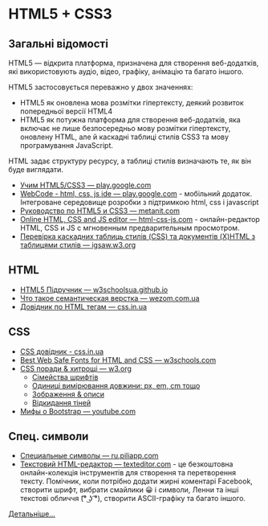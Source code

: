 # HTML5 + CSS3

## Загальні відомості

HTML5 — відкрита платформа, призначена для створення веб-додатків, які використовують аудіо, відео, графіку, анімацію та багато іншого.

HTML5 застосовується переважно у двох значеннях:

- HTML5 як оновлена мова розмітки гіпертексту, деякий розвиток попередньої версії HTML4
- HTML5 як потужна платформа для створення веб-додатків, яка включає не лише безпосередньо мову розмітки гіпертексту, оновлену HTML, але й каскадні таблиці стилів CSS3 та мову програмування JavaScript.

HTML задає структуру ресурсу, а таблиці стилів визначають те, як він буде виглядати.

- [Учим HTML5/CSS3 — play.google.com](https://play.google.com/store/apps/details?id=tj.itideas.html5css3&hl=ru&gl=US)
- [WebCode - html, css, js ide — play.google.com](https://play.google.com/store/apps/details?id=com.qamar.ide.web) - мобільний додаток. Iнтегроване середовище розробки з підтримкою html, css і javascript 
- [Руководство по HTML5 и CSS3 — metanit.com](https://metanit.com/web/html5/)
- [Online HTML, CSS and JS editor — html-css-js.com](https://html-css-js.com/) - онлайн-редактор HTML, CSS и JS с мгновенным предварительным просмотром.
- [Перевірка каскадних таблиць стилів (CSS) та документів (X)HTML з таблицями стилів — igsaw.w3.org](https://jigsaw.w3.org/css-validator/#validate_by_upload)

## HTML

- [HTML5 Підручник — w3schoolsua.github.io](https://w3schoolsua.github.io/html/)
- [Что такое семантическая верстка — wezom.com.ua](https://wezom.com.ua/blog/chto-takoe-semanticheskaya-verstka)
- [Довідник по HTML тегам — css.in.ua](https://css.in.ua/html/tags)

## CSS

- [CSS довідник - css.in.ua](https://css.in.ua/css/properties)
- [Best Web Safe Fonts for HTML and CSS — w3schools.com](https://www.w3schools.com/cssref/css_websafe_fonts.php#)
- [CSS поради & хитрощі — w3.org](https://www.w3.org/Style/Examples/007/)
  - [Cімейства шрифтів](https://www.w3.org/Style/Examples/007/fonts)
  - [Одиниці вимірювання довжини: px, em, cm тощо](https://www.w3.org/Style/Examples/007/units.uk.html)
  - [Зображення & описи](https://www.w3.org/Style/Examples/007/figures)
  - [Відкидання тіней](https://www.w3.org/Style/Examples/007/shadows)
- [Мифы о Bootstrap — youtube.com](https://www.youtube.com/watch?v=OsC2h96biXk)

## Спец. символи

- [Специальные символы — ru.piliapp.com](https://ru.piliapp.com/symbol/)
- [Текстовий HTML-редактор — texteditor.com](https://texteditor.com/html/editor/) - це безкоштовна онлайн-колекція інструментів для створення та перетворення тексту. Помічник, коли потрібно додати жирні коментарі Facebook, створити шрифт, вибрати смайлики 😀 і символи, Ленни та інші текстові обличчя (͡° ͜ʖ ͡°), створити ASCII-графіку та багато іншого.

[Детальніше...](/docs/documentation/html-special-characters.md)